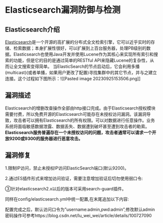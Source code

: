 # Elasticsearch漏洞防御与检测
## Elasticsearch介绍
[Elasticsearch](https://so.csdn.net/so/search?q=Elasticsearch&spm=1001.2101.3001.7020)是一个开源的高扩展的分布式全文检索引擎，它可以近乎实时的存储、检索数据；本身扩展性很好，可以扩展到上百台服务器，处理PB级别的数据。Elasticsearch也使用Java开发并使用Lucene作为其核心来实现所有索引和搜索的功能，但是它的目的是通过简单的RESTful API来隐藏Lucene的复杂性，从而让全文搜索变得简单。
当ElasticSearch的节点启动后，它会利用多播(multicast)(或者单播，如果用户更改了配置)寻找集群中的其它节点，并与之建立连接。这个过程如下图所示：![[Pasted image 20230925153506.png]]
## 漏洞描述
Elasticsearch的增删改查操作全部由http接口完成。由于Elasticsearch授权模块需要付费，所以免费开源的Elasticsearch可能存在未授权访问漏洞。该漏洞导致，攻击者可以拥有Elasticsearch的所有权限。可以对数据进行任意操作。业务系统将面临敏感数据泄露、数据丢失、数据遭到破坏甚至遭到攻击者的勒索。**Elasticsearch服务普遍存在一个未授权访问的问题，攻击者通常可以请求一个开放9200或9300的服务器进行恶意攻击。**
## 漏洞修复

1.限制IP访问，禁止未授权IP访问ElasticSearch端口(默认9200)。

2.通过ES插件形式来增加访问验证，需要注意增加验证后切勿使用弱口令:



③针对elasticsearch2.x以后的版本可采用search-guard插件。

同样在config/elasticsearch.yml中统一配置,在末尾追加以下内容:

配置完成之后，默认访问口令为”username:admin,pwd:admin”,修改默认admin密码操作可参考https://blog.csdn.net/lu_wei_wei/article/details/100727090
